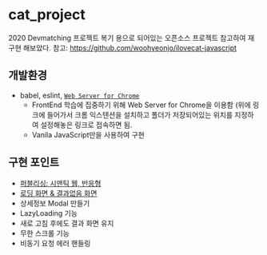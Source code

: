 # cat_project

2020 Devmatching 프로젝트 복기 용으로 되어있는 오픈소스 프로젝트 참고하여 재구현 해보았다.
참고: https://github.com/woohyeonjo/ilovecat-javascript

## 개발환경

- babel, eslint, [`Web Server for Chrome`](https://chrome.google.com/webstore/detail/web-server-for-chrome/ofhbbkphhbklhfoeikjpcbhemlocgigb)
  - FrontEnd 학습에 집중하기 위해 Web Server for Chrome을 이용함 (위에 링크에 들어가서 크롬 익스텐션을 설치하고 폴더가 저장되어있는 위치를 지정하여 설정해놓은 링크로 접속하면 됨.
  - Vanila JavaScript만을 사용하여 구현

## 구현 포인트

- [퍼블리싱: 시맨틱 웹, 반응형](https://www.notion.so/168c68dda14a47c9a5bb92e4f60eb3aa)
- [로딩 화면 & 결과없음 화면](https://www.notion.so/Event-Loop-Class-72ba13d5b02a42d6b62cf686eae01500)
- 상세정보 Modal 만들기
- LazyLoading 기능
- 새로 고침 후에도 결과 화면 유지
- 무한 스크롤 기능
- 비동기 요청 에러 핸들링
